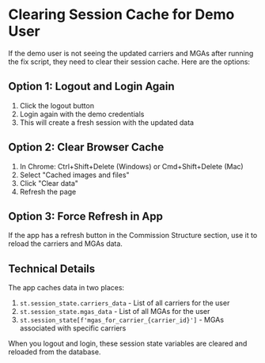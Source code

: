 # Clearing Session Cache for Demo User

If the demo user is not seeing the updated carriers and MGAs after running the fix script, they need to clear their session cache. Here are the options:

## Option 1: Logout and Login Again
1. Click the logout button
2. Login again with the demo credentials
3. This will create a fresh session with the updated data

## Option 2: Clear Browser Cache
1. In Chrome: Ctrl+Shift+Delete (Windows) or Cmd+Shift+Delete (Mac)
2. Select "Cached images and files"
3. Click "Clear data"
4. Refresh the page

## Option 3: Force Refresh in App
If the app has a refresh button in the Commission Structure section, use it to reload the carriers and MGAs data.

## Technical Details
The app caches data in two places:
1. `st.session_state.carriers_data` - List of all carriers for the user
2. `st.session_state.mgas_data` - List of all MGAs for the user
3. `st.session_state[f'mgas_for_carrier_{carrier_id}']` - MGAs associated with specific carriers

When you logout and login, these session state variables are cleared and reloaded from the database.